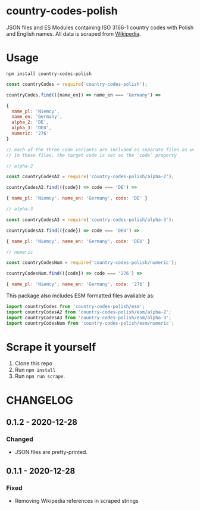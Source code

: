 # country-codes-polish

JSON files and ES Modules containing ISO 3166-1 country codes with Polish and English names. All data is scraped from [Wikipedia](https://en.wikipedia.org/wiki/ISO_3166-1).

# Usage
```
npm install country-codes-polish
```
```javascript
const countryCodes = require('country-codes-polish');

countryCodes.find(({name_en}) => name_en === 'Germany') =>

{
  name_pl: 'Niemcy',
  name_en: 'Germany',
  alpha_2: 'DE',
  alpha_3: 'DEU',
  numeric: '276'
}

// each of the three code variants are included as separate files as well
// in these files, the target code is set as the `code` property

// alpha-2

const countryCodesA2 = require('country-codes-polish/alpha-2');

countryCodesA2.find(({code}) => code === 'DE') =>

{ name_pl: 'Niemcy', name_en: 'Germany', code: 'DE' }

// alpha-3

const countryCodesA3 = require('country-codes-polish/alpha-3');

countryCodesA3.find(({code}) => code === 'DEU') =>

{ name_pl: 'Niemcy', name_en: 'Germany', code: 'DEU' }

// numeric

const countryCodesNum = require('country-codes-polish/numeric');

countryCodesNum.find(({code}) => code === '276') =>

{ name_pl: 'Niemcy', name_en: 'Germany', code: '276' }
```
This package also includes ESM formatted files available as:
```javascript
import countryCodes from 'country-codes-polish/esm';
import countryCodesA2 from 'country-codes-polish/esm/alpha-2';
import countryCodesA3 from 'country-codes-polish/esm/alpha-3';
import countryCodesNum from 'country-codes-polish/esm/numeric';
```
# Scrape it yourself

1. Clone this repo
2. Run `npm install`
3. Run `npm run scrape`.

# CHANGELOG

## 0.1.2 - 2020-12-28

### Changed

- JSON files are pretty-printed.

## 0.1.1 - 2020-12-28

### Fixed

- Removing Wikipedia references in scraped strings